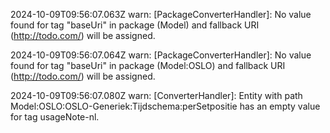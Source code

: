 2024-10-09T09:56:07.063Z warn: [PackageConverterHandler]: No value found for tag "baseUri" in package (Model) and fallback URI (http://todo.com/) will be assigned.

2024-10-09T09:56:07.064Z warn: [PackageConverterHandler]: No value found for tag "baseUri" in package (Model:OSLO) and fallback URI (http://todo.com/) will be assigned.

2024-10-09T09:56:07.080Z warn: [ConverterHandler]: Entity with path Model:OSLO:OSLO-Generiek:Tijdschema:perSetpositie has an empty value for tag usageNote-nl.

